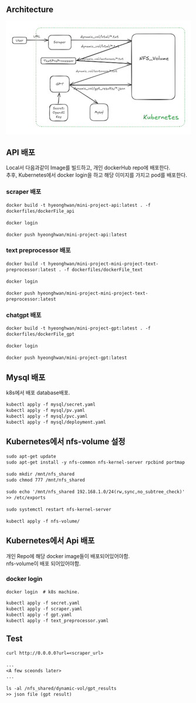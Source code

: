 
## Architecture

![Architecture](https://github.com/hhk22/toy_kubernetes/blob/master/images/k8s_architecture.png)

## API 배포

Local서 다음과같이 Image를 빌드하고, 개인 dockerHub repo에 배포한다.  
추후, Kubernetes에서 docker login을 하고 해당 이미지를 가지고 pod를 배포한다. 

### scraper 배포

```
docker build -t hyeonghwan/mini-project-api:latest . -f dockerfiles/dockerFile_api

docker login

docker push hyeonghwan/mini-project-api:latest
```

### text preprocessor 배포

```
docker build -t hyeonghwan/mini-project-mini-project-text-preprocessor:latest . -f dockerfiles/dockerFile_text

docker login

docker push hyeonghwan/mini-project-mini-project-text-preprocessor:latest
```

### chatgpt 배포

```
docker build -t hyeonghwan/mini-project-gpt:latest . -f dockerfiles/dockerFile_gpt

docker login

docker push hyeonghwan/mini-project-gpt:latest
```

## Mysql 배포

k8s에서 배포 database배포.

```
kubectl apply -f mysql/secret.yaml
kubectl apply -f mysql/pv.yaml
kubectl apply -f mysql/pvc.yaml
kubectl apply -f mysql/deployment.yaml
```

## Kubernetes에서 nfs-volume 설정

```
sudo apt-get update
sudo apt-get install -y nfs-common nfs-kernel-server rpcbind portmap

sudo mkdir /mnt/nfs_shared
sudo chmod 777 /mnt/nfs_shared

sudo echo '/mnt/nfs_shared 192.168.1.0/24(rw,sync,no_subtree_check)' >> /etc/exports

sudo systemctl restart nfs-kernel-server

kubectl apply -f nfs-volume/

```

## Kubernetes에서 Api 배포

개인 Repo에 해당 docker image들이 배포되어있어야함.  
nfs-volume이 배포 되어있어야함. 

### docker login 

```
docker login  # k8s machine.
```

```
kubectl apply -f secret.yaml
kubectl apply -f scraper.yaml
kubectl apply -f gpt.yaml
kubectl apply -f text_preprocessor.yaml
```


## Test

```
curl http://0.0.0.0?url=<scraper_url>

...
<A few sceonds later>
...

ls -al /nfs_shared/dynamic-vol/gpt_results
>> json file (gpt result)

```